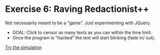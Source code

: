 # Exercise 6: Raving Redactionist++

Not necessarily meant to be a "game". Just experimenting with JQuery.

- GOAL: Click to censor as many texts as you can within the time limit.
- Once the program is "hacked" the text will start blinking (fade in/ out).

[Try the simulation](https://doumeki21.github.io/CART263/exercises/06-raving-redactionist++/)
